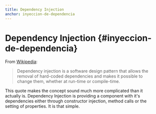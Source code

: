 ```yaml
---
title: Dependency Injection
anchor: inyeccion-de-dependencia
---
```


# Dependency Injection {#inyeccion-de-dependencia}

From [Wikipedia](http://en.wikipedia.org/wiki/Dependency_injection):

> Dependency injection is a software design pattern that allows the removal of hard-coded dependencies and makes it
> possible to change them, whether at run-time or compile-time.

This quote makes the concept sound much more complicated than it actually is. Dependency Injection is providing a component
with it's dependencies either through constructor injection, method calls or the setting of properties. It is that simple.
